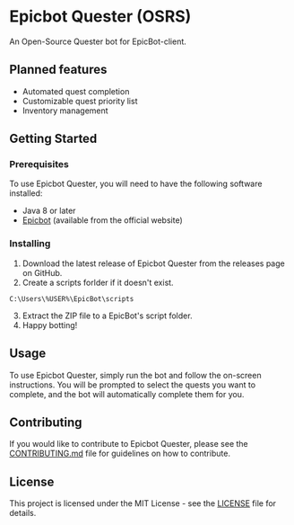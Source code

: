 # Epicbot Quester (OSRS)

An Open-Source Quester bot for EpicBot-client.

## Planned features

- Automated quest completion
- Customizable quest priority list
- Inventory management

## Getting Started

### Prerequisites

To use Epicbot Quester, you will need to have the following software installed:

- Java 8 or later
- [Epicbot](https://www.epicbot.com/) (available from the official website)

### Installing

1. Download the latest release of Epicbot Quester from the releases page on GitHub.
2. Create a scripts forlder if it doesn't exist. 
```
C:\Users\%USER%\EpicBot\scripts
```
3. Extract the ZIP file to a EpicBot's script folder.
4. Happy botting!

## Usage

To use Epicbot Quester, simply run the bot and follow the on-screen instructions. You will be prompted to select the quests you want to complete, and the bot will automatically complete them for you.

## Contributing

If you would like to contribute to Epicbot Quester, please see the [CONTRIBUTING.md](CONTRIBUTING.md) file for guidelines on how to contribute.

## License

This project is licensed under the MIT License - see the [LICENSE](LICENSE) file for details.
